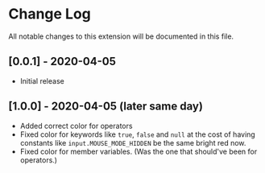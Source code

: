 # Change Log

All notable changes to this extension will be documented in this file.

## [0.0.1] - 2020-04-05
* Initial release

## [1.0.0] - 2020-04-05 (later same day)
* Added correct color for operators
* Fixed color for keywords like `true`, `false` and `null` at the cost of having constants like `input.MOUSE_MODE_HIDDEN` be the same bright red now.
* Fixed color for member variables. (Was the one that should've been for operators.)
